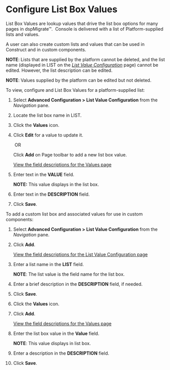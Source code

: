 # Configure List Box Values

List Box Values are lookup values that drive the list box options for
many pages in dspMigrate™.  Console is delivered with a list of
Platform-supplied lists and values.

A user can also create custom lists and values that can be used in
Construct and in custom components.

**NOTE**: Lists that are supplied by the platform cannot be deleted, and
the list name (displayed in LIST on the *[List Value
Configuration](../Page_Desc/List_Value_Configuration.htm)* page) cannot
be edited. However, the list description can be edited.

<span style="font-weight: bold;">NOTE</span>: Values supplied by the
platform can be edited but not deleted.

To view, configure and List Box Values for a platform-supplied list:

1.  Select **Advanced Configuration \> List Value Configuration** from
    the *Navigation* pane.

2.  Locate the list box name in LIST.

3.  Click the **Values** icon.

4.  Click **Edit** for a value to update it.
    
     OR
    
    Click **Add** on Page toolbar to add a new list box value.
    
    [View the field descriptions for the Values
    page](../Page_Desc/Values.htm)

5.  Enter text in the **VALUE** field.
    
    **NOTE:** This value displays in the list box.

6.  Enter text in the **DESCRIPTION** field.

7.  Click **Save**.

To add a custom list box and associated values for use in custom
components:

1.  Select **Advanced Configuration \> List Value Configuration** from
    the *Navigation* pane.

2.  Click **Add**.
    
    [View the field descriptions for the List Value Configuration
    page](../Page_Desc/List_Value_Configuration.htm)

3.  Enter a list name in the **LIST** field.
    
    **NOTE**: The list value is the field name for the list box.

4.  Enter a brief description in the **DESCRIPTION** field, if needed. 

5.  Click **Save**.

6.  Click the **Values** icon.

7.  Click **Add**.
    
    [View the field descriptions for the Values
    page](../Page_Desc/Values.htm)

8.  Enter the list box value in the **Value** field.
    
    **NOTE**: This value displays in list box.

9.  Enter a description in the **DESCRIPTION** field.

10. Click **Save**.
